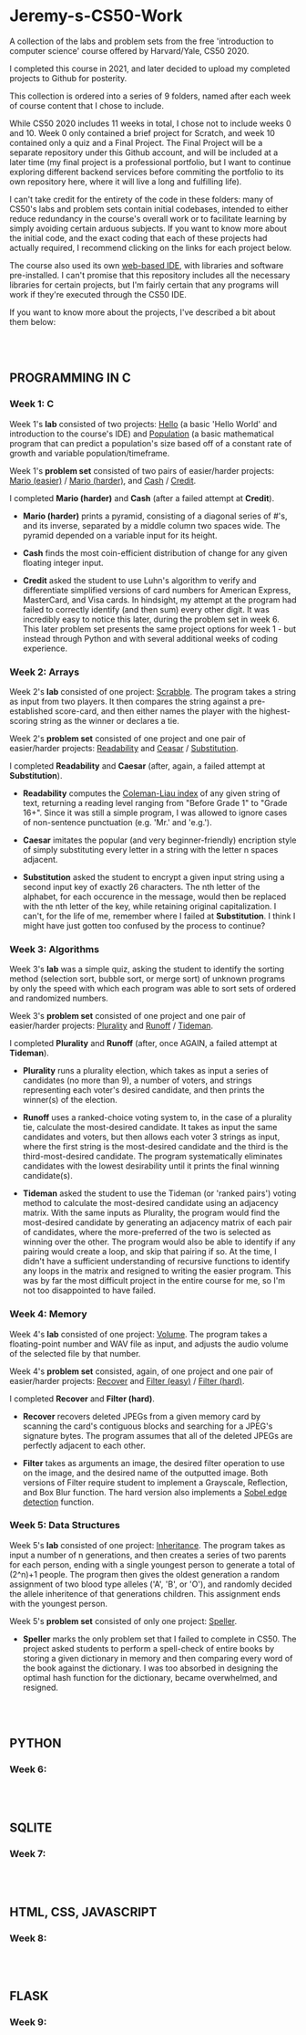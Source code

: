 # Jeremy-s-CS50-Work
A collection of the labs and problem sets from the free 'introduction to computer science' course offered by Harvard/Yale, CS50 2020.


I completed this course in 2021, and later decided to upload my completed projects to Github for posterity.

This collection is ordered into a series of 9 folders, named after each week of course content that I chose to include.


While CS50 2020 includes 11 weeks in total, I chose not to include weeks 0 and 10. Week 0 only contained a brief project for Scratch, and week 10 contained only a quiz and a Final Project. The Final Project will be a separate repository under this Github account, and will be included at a later time (my final project is a professional portfolio, but I want to continue exploring different backend services before commiting the portfolio to its own repository here, where it will live a long and fulfilling life).


I can't take credit for the entirety of the code in these folders: many of CS50's labs and problem sets contain initial codebases, intended to either reduce redundancy in the course's overall work or to facilitate learning by simply avoiding certain arduous subjects. If you want to know more about the initial code, and the exact coding that each of these projects had actually required, I recommend clicking on the links for each project below.


The course also used its own [web-based IDE](https://ide.cs50.io/), with libraries and software pre-installed. I can't promise that this repository includes all the necessary libraries for certain projects, but I'm fairly certain that any programs will work if they're executed through the CS50 IDE.


If you want to know more about the projects, I've described a bit about them below:

<br>

<br>

## PROGRAMMING IN C


### Week 1: C

Week 1's **lab** consisted of two projects: [Hello](https://cs50.harvard.edu/x/2021/labs/1/hello/) (a basic 'Hello World' and introduction to the course's IDE) and [Population](https://cs50.harvard.edu/x/2021/labs/1/population/) (a basic mathematical program that can predict a population's size based off of a constant rate of growth and variable population/timeframe.

Week 1's **problem set** consisted of two pairs of easier/harder projects: [Mario (easier)](https://cs50.harvard.edu/x/2021/psets/1/mario/less/) / [Mario (harder)](https://cs50.harvard.edu/x/2021/psets/1/mario/more/), and [Cash](https://cs50.harvard.edu/x/2021/psets/1/cash/) / [Credit](https://cs50.harvard.edu/x/2021/psets/1/credit/).

I completed **Mario (harder)** and **Cash** (after a failed attempt at **Credit**).

- **Mario (harder)** prints a pyramid, consisting of a diagonal series of #'s, and its inverse, separated by a middle column two spaces wide. The pyramid depended on a variable input for its height.

- **Cash** finds the most coin-efficient distribution of change for any given floating integer input.

- **Credit** asked the student to use Luhn's algorithm to verify and differentiate simplified versions of card numbers for American Express, MasterCard, and Visa cards. In hindsight, my attempt at the program had failed to correctly identify (and then sum) every other digit. It was incredibly easy to notice this later, during the problem set in week 6. This later problem set presents the same project options for week 1 - but instead through Python and with several additional weeks of coding experience.



### Week 2: Arrays

Week 2's **lab** consisted of one project: [Scrabble](https://cs50.harvard.edu/x/2021/labs/2/). The program takes a string as input from two players. It then compares the string against a pre-established score-card, and then either names the player with the highest-scoring string as the winner or declares a tie.

Week 2's **problem set** consisted of one project and one pair of easier/harder projects: [Readability](https://cs50.harvard.edu/x/2021/psets/2/readability/) and [Ceasar](https://cs50.harvard.edu/x/2021/psets/2/caesar/) / [Substitution](https://cs50.harvard.edu/x/2021/psets/2/substitution/).

I completed **Readability** and **Caesar** (after, again, a failed attempt at **Substitution**).

- **Readability** computes the [Coleman-Liau index](https://en.wikipedia.org/wiki/Coleman%E2%80%93Liau_index) of any given string of text, returning a reading level ranging from "Before Grade 1" to "Grade 16+". Since it was still a simple program, I was allowed to ignore cases of non-sentence punctuation (e.g. 'Mr.' and 'e.g.').

- **Caesar** imitates the popular (and very beginner-friendly) encription style of simply substituting every letter in a string with the letter n spaces adjacent.

- **Substitution** asked the student to encrypt a given input string using a second input key of exactly 26 characters. The nth letter of the alphabet, for each occurence in the message, would then be replaced with the nth letter of the key, while retaining original capitalization. I can't, for the life of me, remember where I failed at **Substitution**. I think I might have just gotten too confused by the process to continue?



### Week 3: Algorithms

Week 3's **lab** was a simple quiz, asking the student to identify the sorting method (selection sort, bubble sort, or merge sort) of unknown programs by only the speed with which each program was able to sort sets of ordered and randomized numbers.

Week 3's **problem set** consisted of one project and one pair of easier/harder projects: [Plurality](https://cs50.harvard.edu/x/2021/psets/3/plurality/) and [Runoff](https://cs50.harvard.edu/x/2021/psets/3/runoff/) / [Tideman](https://cs50.harvard.edu/x/2021/psets/3/tideman/).

I completed **Plurality** and **Runoff** (after, once AGAIN, a failed attempt at **Tideman**).

- **Plurality** runs a plurality election, which takes as input a series of candidates (no more than 9), a number of voters, and strings representing each voter's desired candidate, and then prints the winner(s) of the election.

- **Runoff** uses a ranked-choice voting system to, in the case of a plurality tie, calculate the most-desired candidate. It takes as input the same candidates and voters, but then allows each voter 3 strings as input, where the first string is the most-desired candidate and the third is the third-most-desired candidate. The program systematically eliminates candidates with the lowest desirability until it prints the final winning candidate(s).

- **Tideman** asked the student to use the Tideman (or 'ranked pairs') voting method to calculate the most-desired candidate using an adjacency matrix. With the same inputs as Plurality, the program would find the most-desired candidate by generating an adjacency matrix of each pair of candidates, where the more-preferred of the two is selected as winning over the other. The program would also be able to identify if any pairing would create a loop, and skip that pairing if so. At the time, I didn't have a sufficient understanding of recursive functions to identify any loops in the matrix and resigned to writing the easier program. This was by far the most difficult project in the entire course for me, so I'm not too disappointed to have failed.



### Week 4: Memory
  
Week 4's **lab** consisted of one project: [Volume](https://cs50.harvard.edu/x/2021/labs/4/). The program takes a floating-point number and WAV file as input, and adjusts the audio volume of the selected file by that number.

Week 4's **problem set** consisted, again, of one project and one pair of easier/harder projects: [Recover](https://cs50.harvard.edu/x/2021/psets/4/recover/) and [Filter (easy)](https://cs50.harvard.edu/x/2021/psets/4/filter/less/) / [Filter (hard)](https://cs50.harvard.edu/x/2021/psets/4/filter/more/).

I completed **Recover** and **Filter (hard)**.

- **Recover** recovers deleted JPEGs from a given memory card by scanning the card's contiguous blocks and searching for a JPEG's signature bytes. The program assumes that all of the deleted JPEGs are perfectly adjacent to each other.

- **Filter** takes as arguments an image, the desired filter operation to use on the image, and the desired name of the outputted image. Both versions of Filter require student to implement a Grayscale, Reflection, and Box Blur function. The hard version also implements a [Sobel edge detection](https://en.wikipedia.org/wiki/Sobel_operator) function.



### Week 5: Data Structures

Week 5's **lab** consisted of one project: [Inheritance](https://cs50.harvard.edu/x/2021/labs/5/). The program takes as input a number of n generations, and then creates a series of two parents for each person, ending with a single youngest person to generate a total of (2^n)+1 people. The program then gives the oldest generation a random assignment of two blood type alleles ('A', 'B', or 'O'), and randomly decided the allele inheritence of that generations children. This assignment ends with the youngest person.

Week 5's **problem set** consisted of only one project: [Speller](https://cs50.harvard.edu/x/2021/psets/5/speller/).

- **Speller** marks the only problem set that I failed to complete in CS50. The project asked students to perform a spell-check of entire books by storing a given dictionary in memory and then comparing every word of the book against the dictionary. I was too absorbed in designing the optimal hash function for the dictionary, became overwhelmed, and resigned.

<br>

<br>

## PYTHON

### Week 6: 

<br>

<br>

## SQLITE

### Week 7: 

<br>

<br>

## HTML, CSS, JAVASCRIPT

### Week 8: 

<br>

<br>

## FLASK

### Week 9: 
